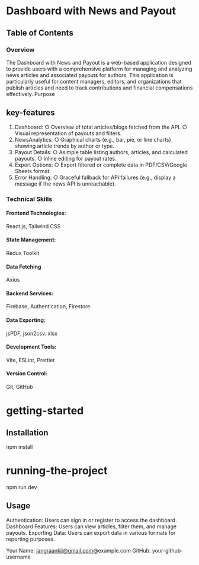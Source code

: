 # Dashboard with News and Payout
## Table of Contents
### Overview
The Dashboard with News and Payout is a web-based application designed to provide users with a comprehensive platform for managing and analyzing news articles and associated payouts for authors. This application is particularly useful for content managers, editors, and organizations that publish articles and need to track contributions and financial compensations effectively.
Purpose

## key-features
 1. Dashboard:
 ○ Overview of total articles/blogs fetched from the API.
 ○ Visual representation of payouts and filters.
 2. NewsAnalytics:
 ○ Graphical charts (e.g., bar, pie, or line charts) showing article trends by author
 or type.
 3. Payout Details:
 ○ Asimple table listing authors, articles, and calculated payouts.
 ○ Inline editing for payout rates.
 4. Export Options:
 ○ Export filtered or complete data in PDF/CSV/Google Sheets format.
 5. Error Handling:
 ○ Graceful fallback for API failures (e.g., display a message if the news API is
 unreachable).

### Technical Skills
#### Frontend Technologies:
React.js, Tailwind CSS
#### State Management:
Redux Toolkit
#### Data Fetching
Axios
#### Backend Services:
Firebase, Authentication, Firestore
#### Data Exporting:
jsPDF, json2csv. xlsx
#### Development Tools:
Vite, ESLint, Prettier
#### Version Control:
Git, GitHub

# getting-started
## Installation
npm install
# running-the-project
npm run dev

## Usage
Authentication: Users can sign in or register to access the dashboard.
Dashboard Features: Users can view articles, filter them, and manage payouts.
Exporting Data: Users can export data in various formats for reporting purposes.


Your Name: jangraankii@gmail.com@example.com
GitHub: your-github-username

